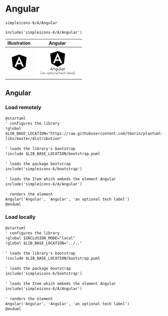 # Angular


```text
simpleicons-6/A/Angular
```

```text
include('simpleicons-6/A/Angular')
```



| Illustration | Angular |
| :---: | :---: |
| ![illustration for Illustration](../../simpleicons-6/A/Angular.png) | ![illustration for Angular](../../simpleicons-6/A/Angular.Local.png) |




## Angular

### Load remotely
```plantuml
@startuml
' configures the library
!global $LIB_BASE_LOCATION="https://raw.githubusercontent.com/tmorin/plantuml-libs/master/distribution"

' loads the library's bootstrap
!include $LIB_BASE_LOCATION/bootstrap.puml

' loads the package bootstrap
include('simpleicons-6/bootstrap')

' loads the Item which embeds the element Angular
include('simpleicons-6/A/Angular')

' renders the element
Angular('Angular', 'Angular', 'an optional tech label')
@enduml
```

### Load locally
```plantuml
@startuml
' configures the library
!global $INCLUSION_MODE="local"
!global $LIB_BASE_LOCATION="../.."

' loads the library's bootstrap
!include $LIB_BASE_LOCATION/bootstrap.puml

' loads the package bootstrap
include('simpleicons-6/bootstrap')

' loads the Item which embeds the element Angular
include('simpleicons-6/A/Angular')

' renders the element
Angular('Angular', 'Angular', 'an optional tech label')
@enduml
```

